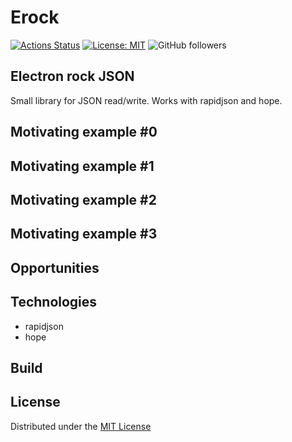# Erock
[![Actions Status](https://github.com/glensand/erockjson/workflows/BuildAndTest/badge.svg)](https://github.com/glensand/e-rock-json/actions)
[![License: MIT](https://img.shields.io/badge/License-MIT-yellow.svg)](https://opensource.org/licenses/MIT)
![GitHub followers](https://img.shields.io/github/followers/glensand?style=social)

## Electron rock JSON
Small library for JSON read/write. Works with rapidjson and hope.

## Motivating example #0
## Motivating example #1
## Motivating example #2
## Motivating example #3

## Opportunities

## Technologies
* rapidjson
* hope

## Build

## License
Distributed under the [MIT License](https://github.com/glensand/congenial-disco/blob/main/LICENSE)
